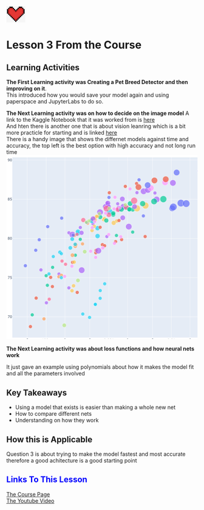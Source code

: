 ![Heart](/images/heart.png) 
# Lesson 3 From the Course 
## Learning Activities
**The First Learning activity was Creating a Pet Breed Detector and then improving on it**.
<br />
This introduced how you would save your model again and using paperspace and JupyterLabs to do so. <br />

**The Next Learning activity was on how to decide on the image model**
A link to the Kaggle Notebook that it was worked from is [here](https://www.kaggle.com/code/jhoward/which-image-models-are-best) <br />
And hten there is another one that is about vision leanring which is a bit more practicle for starting and is linked [here](https://www.kaggle.com/code/jhoward/the-best-vision-models-for-fine-tuning)  <br />
There is a handy image that shows the differnet models against time and accuracy, the top left is the best option with high accuracy and not long run time <br />
![Comparison](/images/modelscomp.png)  <br />

**The Next Learning activity was about loss functions and how neural nets work**

It just gave an example using polynomials about how it makes the model fit and all the parameters involved <br />

## Key Takeaways 
- Using a model that exists is easier than making a whole new net <br />
- How to compare different nets <br />
- Understanding on how they work

## How this is Applicable 
Question 3 is about trying to make the model fastest and most accurate therefore a good achitecture is a good starting point
## <span style="color:blue">Links To This Lesson</span>
[The Course Page](https://course.fast.ai/Lessons/lesson4.html)<br />
[The Youtube Video](https://www.youtube.com/watch?v=F4tvM4Vb3A0&t=18s&ab_channel=JeremyHoward)

